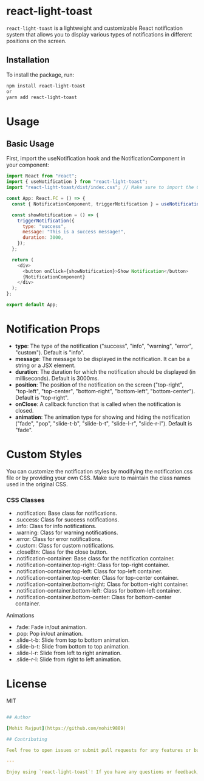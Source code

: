 # react-light-toast

`react-light-toast` is a lightweight and customizable React notification system that allows you to display various types of notifications in different positions on the screen.

## Installation

To install the package, run:

```bash
npm install react-light-toast
or
yarn add react-light-toast
```

# Usage

## Basic Usage

First, import the useNotification hook and the NotificationComponent in your component:

```javascript
import React from "react";
import { useNotification } from "react-light-toast";
import "react-light-toast/dist/index.css"; // Make sure to import the CSS file

const App: React.FC = () => {
  const { NotificationComponent, triggerNotification } = useNotification();

  const showNotification = () => {
    triggerNotification({
      type: "success",
      message: "This is a success message!",
      duration: 3000,
    });
  };

  return (
    <div>
      <button onClick={showNotification}>Show Notification</button>
      {NotificationComponent}
    </div>
  );
};

export default App;
```

# Notification Props

- **type**: The type of the notification ("success", "info", "warning", "error", "custom"). Default is "info".
- **message**: The message to be displayed in the notification. It can be a string or a JSX element.
- **duration**: The duration for which the notification should be displayed (in milliseconds). Default is 3000ms.
- **position**: The position of the notification on the screen ("top-right", "top-left", "top-center", "bottom-right", "bottom-left", "bottom-center"). Default is "top-right".
- **onClose**: A callback function that is called when the notification is closed.
- **animation**: The animation type for showing and hiding the notification ("fade", "pop", "slide-t-b", "slide-b-t", "slide-l-r", "slide-r-l"). Default is "fade".

# Custom Styles

You can customize the notification styles by modifying the notification.css file or by providing your own CSS. Make sure to maintain the class names used in the original CSS.

### CSS Classes

- .notification: Base class for notifications.
- .success: Class for success notifications.
- .info: Class for info notifications.
- .warning: Class for warning notifications.
- .error: Class for error notifications.
- .custom: Class for custom notifications.
- .closeBtn: Class for the close button.
- .notification-container: Base class for the notification container.
- .notification-container.top-right: Class for top-right container.
- .notification-container.top-left: Class for top-left container.
- .notification-container.top-center: Class for top-center container.
- .notification-container.bottom-right: Class for bottom-right container.
- .notification-container.bottom-left: Class for bottom-left container.
- .notification-container.bottom-center: Class for bottom-center container.

Animations

- .fade: Fade in/out animation.
- .pop: Pop in/out animation.
- .slide-t-b: Slide from top to bottom animation.
- .slide-b-t: Slide from bottom to top animation.
- .slide-l-r: Slide from left to right animation.
- .slide-r-l: Slide from right to left animation.

# License

MIT

```yml

## Author

[Mohit Rajput](https://github.com/mohit9889)

## Contributing

Feel free to open issues or submit pull requests for any features or bugs you find.

---

Enjoy using `react-light-toast`! If you have any questions or feedback, please don't hesitate to reach out.

```
